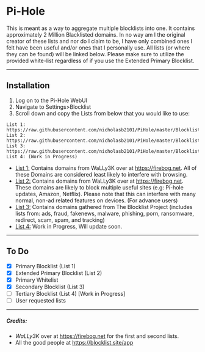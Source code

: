 # Pi-Hole

This is meant as a way to aggregate multiple blocklists into one. It contains approximately 2 Million Blacklisted domains. In no way am I the original creator of these lists and nor do I claim to be, I have only combined ones I felt have been useful and/or ones that I personally use. All lists (or where they can be found) will be linked below. Please make sure to utilize the provided white-list regardless of if you use the Extended Primary Blocklist.

---

## Installation
1. Log on to the Pi-Hole WebUI
2. Navigate to Settings>Blocklist
3. Scroll down and copy the Lists from below that you would like to use:
```
List 1: https://raw.githubusercontent.com/nicholasb2101/PiHole/master/Blocklists/Primary%20Blocklist.txt
List 2: https://raw.githubusercontent.com/nicholasb2101/PiHole/master/Blocklists/Extended%20Primary%20Blocklist.txt
List 3: https://raw.githubusercontent.com/nicholasb2101/PiHole/master/Blocklists/Secondary%20Blocklist.txt
List 4: (Work in Progress)
```
- [List 1:](https://raw.githubusercontent.com/nicholasb2101/PiHole/master/Blocklists/Primary%20Blocklist.txt?token=AG7JK7JXOUUEVO6FUNSNUZK5CAWHU) Contains domains from WaLLy3K over at https://firebog.net. All of these Domains are considered least likely to interfere with browsing.
- [List 2:](https://raw.githubusercontent.com/nicholasb2101/PiHole/master/Blocklists/Extended%20Primary%20Blocklist.txt?token=AG7JK7PSKLWXHQL24BFXOUS5CAWJS) Contains domains from WaLLy3K over at https://firebog.net. These domains are likely to block multiple useful sites (e.g: Pi-hole updates, Amazon, Netflix). Please note that this can interfere with many normal, non-ad related features on devices. (For advance users)
- [List 3:](https://raw.githubusercontent.com/nicholasb2101/PiHole/master/Blocklists/Secondary%20Blocklist.txt) Contains domains gathered from The Blocklist Project (includes lists from: ads, fraud, fakenews, malware, phishing, porn, ransomware, redirect, scam, spam, and tracking)
- [List 4:](https://github.com/nicholasb2101/PiHole) Work in Progress, Will update soon.
---

## To Do

- [x] Primary Blocklist (List 1)
- [x] Extended Primary Blocklist (List 2)
- [x] Primary Whitelist
- [x] Secondary Blocklist (List 3)
- [ ] Tertiary Blocklist (List 4) [Work in Progress]
- [ ] User requested lists

---

##### Credits:
- *WaLLy3K* over at https://firebog.net for the first and second lists.
- All the good people at https://blocklist.site/app
